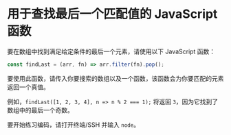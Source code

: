 # 用于查找最后一个匹配值的 JavaScript 函数

要在数组中找到满足给定条件的最后一个元素，请使用以下 JavaScript 函数：

```js
const findLast = (arr, fn) => arr.filter(fn).pop();
```

要使用此函数，请传入你要搜索的数组以及一个函数，该函数会为你要匹配的元素返回一个真值。

例如，`findLast([1, 2, 3, 4], n => n % 2 === 1);` 将返回 `3`，因为它找到了数组中的最后一个奇数。

要开始练习编码，请打开终端/SSH 并输入 `node`。

